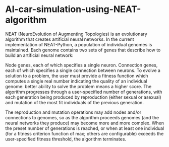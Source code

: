 # AI-car-simulation-using-NEAT-algorithm
NEAT (NeuroEvolution of Augmenting Topologies) is an evolutionary algorithm that creates artificial neural networks.
In the current implementation of NEAT-Python, a population of individual genomes is maintained. Each genome contains two sets of genes that describe how to build an artificial neural network:

Node genes, each of which specifies a single neuron.
Connection genes, each of which specifies a single connection between neurons.
To evolve a solution to a problem, the user must provide a fitness function which computes a single real number indicating the quality of an individual genome: better ability to solve the problem means a higher score. The algorithm progresses through a user-specified number of generations, with each generation being produced by reproduction (either sexual or asexual) and mutation of the most fit individuals of the previous generation.

The reproduction and mutation operations may add nodes and/or connections to genomes, so as the algorithm proceeds genomes (and the neural networks they produce) may become more and more complex. When the preset number of generations is reached, or when at least one individual (for a fitness criterion function of max; others are configurable) exceeds the user-specified fitness threshold, the algorithm terminates.
